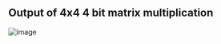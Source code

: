 ## Output of 4x4 4 bit matrix multiplication

![image](https://github.com/user-attachments/assets/f499a5f8-019e-438d-9ef7-1d35e4c5f1e1)
